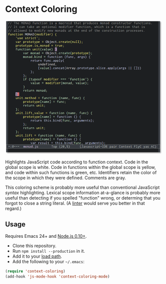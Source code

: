 # Context Coloring

<p align="center">
  <img alt="Screenshot of JavaScript code highlighted by context." src="screenshot.png" title="Screenshot">
</p>

Highlights JavaScript code according to function context. Code in the global
scope is white. Code in functions within the global scope is yellow, and code
within such functions is green, etc. Identifiers retain the color of the scope
in which they were defined. Comments are gray.

This coloring scheme is probably more useful than conventional JavaScript
*syntax* highlighting. Lexical scope information at-a-glance is probably more
useful than detecting if you spelled "function" wrong, or determing that you
forgot to close a string literal. (A [linter][] would serve you better in that
regard.)

## Usage

Requires Emacs 24+ and [Node.js 0.10+][node].

- Clone this repository.
- Run `npm install --production` in it.
- Add it to your [load path][].
- Add the following to your `~/.emacs`:

```lisp
(require 'context-coloring)
(add-hook 'js-mode-hook 'context-coloring-mode)
```

[linter]: https://github.com/jacksonrayhamilton/jslinted
[node]: http://nodejs.org/download/
[load path]: https://www.gnu.org/software/emacs/manual/html_node/emacs/Lisp-Libraries.html
